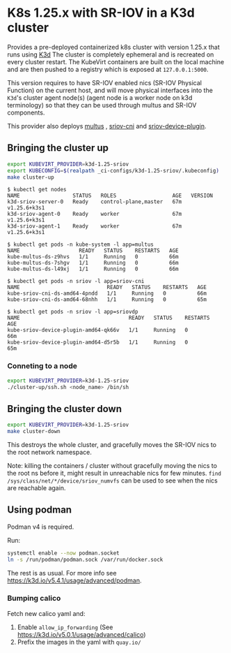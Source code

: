 # K8s 1.25.x with SR-IOV in a K3d cluster

Provides a pre-deployed containerized k8s cluster with version 1.25.x that runs
using [K3d](https://github.com/k3d-io/k3d)
The cluster is completely ephemeral and is recreated on every cluster restart. The KubeVirt containers are built on the
local machine and are then pushed to a registry which is exposed at
`127.0.0.1:5000`.

This version requires to have SR-IOV enabled nics (SR-IOV Physical Function) on the current host, and will move
physical interfaces into the `K3d`'s cluster agent node(s) (agent node is a worker node on k3d terminology)
so that they can be used through multus and SR-IOV
components.

This provider also deploys [multus](https://github.com/k8snetworkplumbingwg/multus-cni)
, [sriov-cni](https://github.com/k8snetworkplumbingwg/sriov-cni)
and [sriov-device-plugin](https://github.com/k8snetworkplumbingwg/sriov-network-device-plugin).

## Bringing the cluster up

```bash
export KUBEVIRT_PROVIDER=k3d-1.25-sriov
export KUBECONFIG=$(realpath _ci-configs/k3d-1.25-sriov/.kubeconfig)
make cluster-up
```
```
$ kubectl get nodes
NAME                 STATUS   ROLES                  AGE   VERSION
k3d-sriov-server-0   Ready    control-plane,master   67m   v1.25.6+k3s1
k3d-sriov-agent-0    Ready    worker                 67m   v1.25.6+k3s1
k3d-sriov-agent-1    Ready    worker                 67m   v1.25.6+k3s1

$ kubectl get pods -n kube-system -l app=multus
NAME                   READY   STATUS    RESTARTS   AGE
kube-multus-ds-z9hvs   1/1     Running   0          66m
kube-multus-ds-7shgv   1/1     Running   0          66m
kube-multus-ds-l49xj   1/1     Running   0          66m

$ kubectl get pods -n sriov -l app=sriov-cni
NAME                            READY   STATUS    RESTARTS   AGE
kube-sriov-cni-ds-amd64-4pndd   1/1     Running   0          66m
kube-sriov-cni-ds-amd64-68nhh   1/1     Running   0          65m

$ kubectl get pods -n sriov -l app=sriovdp
NAME                                   READY   STATUS    RESTARTS   AGE
kube-sriov-device-plugin-amd64-qk66v   1/1     Running   0          66m
kube-sriov-device-plugin-amd64-d5r5b   1/1     Running   0          65m
```

### Conneting to a node
```bash
export KUBEVIRT_PROVIDER=k3d-1.25-sriov
./cluster-up/ssh.sh <node_name> /bin/sh
```

## Bringing the cluster down

```bash
export KUBEVIRT_PROVIDER=k3d-1.25-sriov
make cluster-down
```

This destroys the whole cluster, and gracefully moves the SR-IOV nics to the root network namespace.

Note: killing the containers / cluster without gracefully moving the nics to the root ns before it,
might result in unreachable nics for few minutes.
`find /sys/class/net/*/device/sriov_numvfs` can be used to see when the nics are reachable again.

## Using podman
Podman v4 is required.

Run:
```bash
systemctl enable --now podman.socket
ln -s /run/podman/podman.sock /var/run/docker.sock
```
The rest is as usual.
For more info see https://k3d.io/v5.4.1/usage/advanced/podman.

### Bumping calico
Fetch new calico yaml and:
1. Enable `allow_ip_forwarding` (See https://k3d.io/v5.0.1/usage/advanced/calico)
2. Prefix the images in the yaml with `quay.io/`
